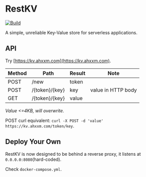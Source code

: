 # RestKV

[![Build](https://github.com/ahxxm/restkv/actions/workflows/rust.yml/badge.svg)](https://github.com/ahxxm/restkv/actions/workflows/rust.yml)

A simple, unreliable Key-Value store for serverless applications.

## API

Try [https://kv.ahxxm.com](https://kv.ahxxm.com).

|Method|Path|Result|Note|
|----|----|----|----|
|POST|/new|token||
|POST|/{token}/{key}|key|value in HTTP body|
|GET|/{token}/{key}|value||

*Value <=4KB, will overwrite.*

POST curl equivalent: `curl -X POST -d 'value' https://kv.ahxxm.com/token/key`.

## Deploy Your Own

RestKV is now designed to be behind a reverse proxy, it listens at `0.0.0.0:8080`(hard-coded).

Check `docker-compose.yml`.
